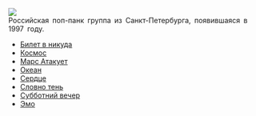 ![](/songs/0-9/1.5%20кг%20Отличного%20Пюре/15_kg_otlichnogo_pjure.jpg)  
Российская поп-панк группа из Санкт-Петербурга, появившаяся в 1997 году.

* [Билет в никуда](/songs/0-9/1.5%20кг%20Отличного%20Пюре/Билет%20в%20никуда)
* [Космос](/songs/0-9/1.5%20кг%20Отличного%20Пюре/Космос)
* [Марс Атакует](/songs/0-9/1.5%20кг%20Отличного%20Пюре/Марс%20Атакует)
* [Океан](/songs/0-9/1.5%20кг%20Отличного%20Пюре/Океан)
* [Сердце](/songs/0-9/1.5%20кг%20Отличного%20Пюре/Сердце)
* [Словно тень](/songs/0-9/1.5%20кг%20Отличного%20Пюре/Словно%20тень)
* [Субботний вечер](/songs/0-9/1.5%20кг%20Отличного%20Пюре/Субботний%20вечер)
* [Эмо](/songs/0-9/1.5%20кг%20Отличного%20Пюре/Эмо)